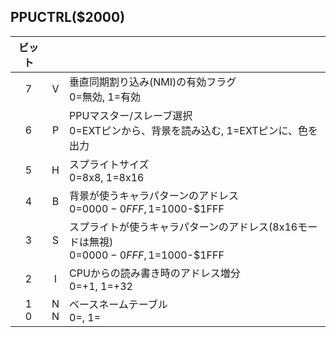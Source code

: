 ## PPUCTRL($2000)

|ビット|||
|:-:|:-:|:-|
|7|V|垂直同期割り込み(NMI)の有効フラグ<br>0=無効, 1=有効|
|6|P|PPUマスター/スレーブ選択<br>0=EXTピンから、背景を読み込む, 1=EXTピンに、色を出力|
|5|H|スプライトサイズ<br>0=8x8, 1=8x16|
|4|B|背景が使うキャラパターンのアドレス<br>0=$0000-0FFF, 1=$1000-$1FFF|
|3|S|スプライトが使うキャラパターンのアドレス(8x16モードは無視)<br>0=$0000-0FFF, 1=$1000-$1FFF|
|2|I|CPUからの読み書き時のアドレス増分<br>0=+1, 1=+32|
|1<br>0|N<br>N|ベースネームテーブル<br>0=, 1=|

